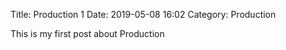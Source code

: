 Title: Production 1
Date: 2019-05-08 16:02
Category: Production

This is my first post about Production
